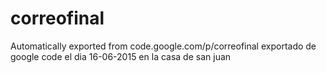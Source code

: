 # correofinal
Automatically exported from code.google.com/p/correofinal
exportado de google code el dia
16-06-2015 en la casa de san juan
